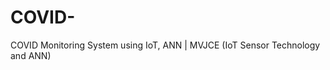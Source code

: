 # COVID-
COVID Monitoring System using IoT, ANN | MVJCE (IoT Sensor Technology and ANN)                                     
